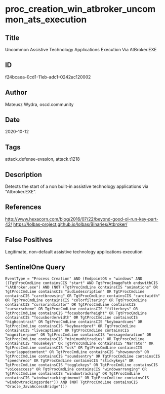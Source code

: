 # proc_creation_win_atbroker_uncommon_ats_execution

## Title
Uncommon  Assistive Technology Applications Execution Via AtBroker.EXE

## ID
f24bcaea-0cd1-11eb-adc1-0242ac120002

## Author
Mateusz Wydra, oscd.community

## Date
2020-10-12

## Tags
attack.defense-evasion, attack.t1218

## Description
Detects the start of a non built-in assistive technology applications via "Atbroker.EXE".

## References
http://www.hexacorn.com/blog/2016/07/22/beyond-good-ol-run-key-part-42/
https://lolbas-project.github.io/lolbas/Binaries/Atbroker/

## False Positives
Legitimate, non-default assistive technology applications execution

## SentinelOne Query
```
EventType = "Process Creation" AND (EndpointOS = "windows" AND ((TgtProcCmdLine containsCIS "start" AND TgtProcImagePath endswithCIS "\AtBroker.exe") AND (NOT (TgtProcCmdLine containsCIS "animations" OR TgtProcCmdLine containsCIS "audiodescription" OR TgtProcCmdLine containsCIS "caretbrowsing" OR TgtProcCmdLine containsCIS "caretwidth" OR TgtProcCmdLine containsCIS "colorfiltering" OR TgtProcCmdLine containsCIS "cursorindicator" OR TgtProcCmdLine containsCIS "cursorscheme" OR TgtProcCmdLine containsCIS "filterkeys" OR TgtProcCmdLine containsCIS "focusborderheight" OR TgtProcCmdLine containsCIS "focusborderwidth" OR TgtProcCmdLine containsCIS "highcontrast" OR TgtProcCmdLine containsCIS "keyboardcues" OR TgtProcCmdLine containsCIS "keyboardpref" OR TgtProcCmdLine containsCIS "livecaptions" OR TgtProcCmdLine containsCIS "magnifierpane" OR TgtProcCmdLine containsCIS "messageduration" OR TgtProcCmdLine containsCIS "minimumhitradius" OR TgtProcCmdLine containsCIS "mousekeys" OR TgtProcCmdLine containsCIS "Narrator" OR TgtProcCmdLine containsCIS "osk" OR TgtProcCmdLine containsCIS "overlappedcontent" OR TgtProcCmdLine containsCIS "showsounds" OR TgtProcCmdLine containsCIS "soundsentry" OR TgtProcCmdLine containsCIS "speechreco" OR TgtProcCmdLine containsCIS "stickykeys" OR TgtProcCmdLine containsCIS "togglekeys" OR TgtProcCmdLine containsCIS "voiceaccess" OR TgtProcCmdLine containsCIS "windowarranging" OR TgtProcCmdLine containsCIS "windowtracking" OR TgtProcCmdLine containsCIS "windowtrackingtimeout" OR TgtProcCmdLine containsCIS "windowtrackingzorder")) AND (NOT TgtProcCmdLine containsCIS "Oracle_JavaAccessBridge")))

```